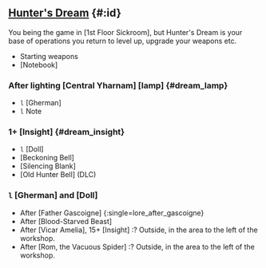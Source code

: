 ## [Hunter's Dream](@) {#:id}

You being the game in [1st Floor Sickroom], but Hunter's Dream is your base of operations you return to level up, upgrade your weapons etc.

- Starting weapons
- [Notebook]

### After lighting [Central Yharnam] [lamp] {#dream_lamp}
- `l` [Gherman]
- `l` Note

### 1+ [Insight] {#dream_insight}
- `l` [Doll]
- [Beckoning Bell]
- [Silencing Blank]
- [Old Hunter Bell] (DLC)

### `l` [Gherman] and [Doll]
+ After [Father Gascoigne] {:single=lore_after_gascoigne}
+ After [Blood-Starved Beast]
+ After [Vicar Amelia], 15+ [Insight]
	:? Outside, in the area to the left of the workshop.
+ After [Rom, the Vacuous Spider]
	:? Outside, in the area to the left of the workshop.